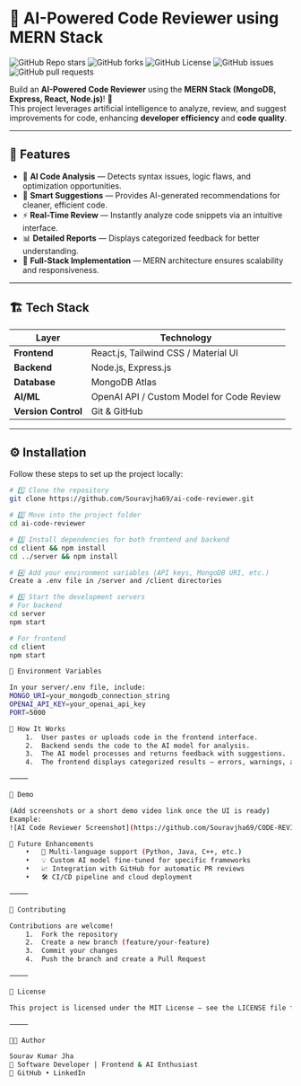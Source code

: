 # 🤖 AI-Powered Code Reviewer using MERN Stack  

![GitHub Repo stars](https://img.shields.io/github/stars/Souravjha69/ai-code-reviewer?style=for-the-badge)
![GitHub forks](https://img.shields.io/github/forks/Souravjha69/ai-code-reviewer?style=for-the-badge)
![GitHub License](https://img.shields.io/github/license/Souravjha69/ai-code-reviewer?style=for-the-badge)
![GitHub issues](https://img.shields.io/github/issues/Souravjha69/ai-code-reviewer?style=for-the-badge)
![GitHub pull requests](https://img.shields.io/github/issues-pr/Souravjha69/ai-code-reviewer?style=for-the-badge)

Build an **AI-Powered Code Reviewer** using the **MERN Stack (MongoDB, Express, React, Node.js)**! 🚀  
This project leverages artificial intelligence to analyze, review, and suggest improvements for code, enhancing **developer efficiency** and **code quality**.  

---

## 🌟 Features  

- 🧠 **AI Code Analysis** — Detects syntax issues, logic flaws, and optimization opportunities.  
- 💬 **Smart Suggestions** — Provides AI-generated recommendations for cleaner, efficient code.  
- ⚡ **Real-Time Review** — Instantly analyze code snippets via an intuitive interface.  
- 📊 **Detailed Reports** — Displays categorized feedback for better understanding.  
- 🧩 **Full-Stack Implementation** — MERN architecture ensures scalability and responsiveness.  

---

## 🏗️ Tech Stack  

| Layer | Technology |
|-------|-------------|
| **Frontend** | React.js, Tailwind CSS / Material UI |
| **Backend** | Node.js, Express.js |
| **Database** | MongoDB Atlas |
| **AI/ML** | OpenAI API / Custom Model for Code Review |
| **Version Control** | Git & GitHub |

---

## ⚙️ Installation  

Follow these steps to set up the project locally:  

```bash
# 1️⃣ Clone the repository
git clone https://github.com/Souravjha69/ai-code-reviewer.git

# 2️⃣ Move into the project folder
cd ai-code-reviewer

# 3️⃣ Install dependencies for both frontend and backend
cd client && npm install
cd ../server && npm install

# 4️⃣ Add your environment variables (API keys, MongoDB URI, etc.)
Create a .env file in /server and /client directories

# 5️⃣ Start the development servers
# For backend
cd server
npm start

# For frontend
cd client
npm start

🔑 Environment Variables

In your server/.env file, include:
MONGO_URI=your_mongodb_connection_string
OPENAI_API_KEY=your_openai_api_key
PORT=5000

🧠 How It Works
	1.	User pastes or uploads code in the frontend interface.
	2.	Backend sends the code to the AI model for analysis.
	3.	The AI model processes and returns feedback with suggestions.
	4.	The frontend displays categorized results — errors, warnings, and optimization tips.

⸻

📸 Demo

(Add screenshots or a short demo video link once the UI is ready)
Example:
![AI Code Reviewer Screenshot](https://github.com/Souravjha69/CODE-REVIEWER/blob/main/Screenshot.png?raw=true)

🚀 Future Enhancements
	•	🧩 Multi-language support (Python, Java, C++, etc.)
	•	💡 Custom AI model fine-tuned for specific frameworks
	•	📈 Integration with GitHub for automatic PR reviews
	•	🛠️ CI/CD pipeline and cloud deployment

⸻

🤝 Contributing

Contributions are welcome!
	1.	Fork the repository
	2.	Create a new branch (feature/your-feature)
	3.	Commit your changes
	4.	Push the branch and create a Pull Request

⸻

🧾 License

This project is licensed under the MIT License — see the LICENSE file for details.

⸻

👨‍💻 Author

Sourav Kumar Jha
📍 Software Developer | Frontend & AI Enthusiast
🔗 GitHub • LinkedIn
